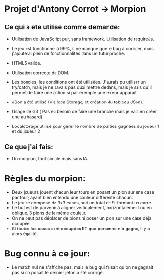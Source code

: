 # Projet d'Antony Corrot -> Morpion

## Ce qui a été utilisé comme demandé: 

- Utilisation de JavaScript pur, sans framework. Utilisation de requireJs.

- Le jeu est fonctionnel à 99%, il ne manque que le bug à corriger, mais j'ajouterai plein de fonctionnalités dans un futur proche.

- HTML5 valide.

- Utilisation correcte du DOM.

- Les boucles, les conditions ont été utilisées. J'aurais pu utiliser un try/catch, mais je ne savais pas quoi mettre dedans, mais je sais qu'il permet de faire une action si par exemple une erreur apparaît.

- JSon a été utilisé (Via localStorage, et création du tableau JSon).

- Usage de Git ( Pas eu besoin de faire une branche mais je vais en créer une au hasard).

- Localstorage utilisé pour gérer le nombre de parties gagnées du joueur 1 et du joueur 2


## Ce que j'ai fais: 

- Un morpion, tout simple mais sans IA. 





# Règles du morpion:
- Deux joueurs jouent chacun leur tours en posant un pion sur une case par tour; ayant bien entendu une couleur différente chacun.
- Le jeu se compose de 3x3 cases, soit un total de 9, formant un carré.
- Le but est de parvenir à aligner verticalement, horizontalement ou en oblique, 3 pions de la même couleur.
- On ne peut pas déplacer de pions ni poser un pion sur une case déjà occupée.
- Si toutes les cases sont occupées ET que personne n'a gagné, il y a alors égalité.

# Bug connu à ce jour:

- Le match nul ne s'affiche pas, mais le bug qui faisait qu'on ne gagnait pas si on posait le dernier jeton a été corrigé.